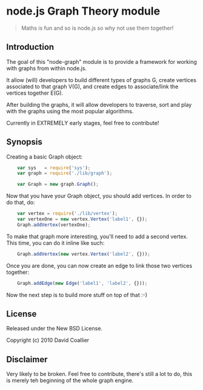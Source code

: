 node.js Graph Theory module
============================

> Maths is fun and so is node.js so why not use them together!

Introduction
------------

The goal of this "node-graph" module is to provide a framework for working with graphs
from within node.js.

It allow (will) developers to build different types of graphs G, create vertices associated to that graph V(G), and create edges to associate/link the vertices together E(G).

After building the graphs, it will allow developers to traverse, sort and play with the graphs using the most popular algorithms.

Currently in EXTREMELY early stages, feel free to contribute!

Synopsis
--------

Creating a basic Graph object:
```javascript
    var sys   = require('sys');
    var graph = require('./lib/graph');

    var Graph = new graph.Graph();
```  
Now that you have your Graph object, you should add vertices. In order to do that, do:
```javascript    
    var vertex = require('./lib/vertex');
    var vertexOne = new vertex.Vertex('label1', {});
    Graph.addVertex(vertexOne);
```    
To make that graph more interesting, you'll need to add a second vertex. This time, you can do it inline like such:
```javascript
    Graph.addVertex(new vertex.Vertex('label2', {}));
```    
Once you are done, you can now create an edge to link those two vertices together:
```javascript
    Graph.addEdge(new Edge('label1', 'label2', {}));
```    
Now the next step is to build more stuff on top of that :-)


License
-------

Released under the New BSD License.

Copyright (c) 2010 David Coallier


Disclaimer
----------

Very likely to be broken. Feel free to contribute, there's still a lot to do, this is merely teh beginning of the whole graph engine.

